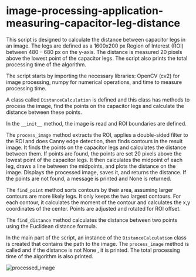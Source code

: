 # image-processing-application-measuring-capacitor-leg-distance


This script is designed to calculate the distance between capacitor legs in an image. The legs are defined as a 1600x200 px Region of Interest (ROI) between 480 – 680 px on the y-axis. The distance is measured 20 pixels above the lowest point of the capacitor legs. The script also prints the total processing time of the algorithm.

The script starts by importing the necessary libraries: OpenCV (cv2) for image processing, numpy for numerical operations, and time to measure processing time.

A class called `DistanceCalculation` is defined and this class has methods to process the image, find the points on the capacitor legs and calculate the distance between these points.

In the `__init__` method, the image is read and ROI boundaries are defined.

The `process_image` method extracts the ROI, applies a double-sided filter to the ROI and does Canny edge detection, then finds contours in the result image. It finds the points on the capacitor legs and calculates the distance between them. If points are found, the points are set 20 pixels above the lowest point of the capacitor legs. It then calculates the midpoint of each leg, draws a line between the midpoints, and plots the distance on the image. Displays the processed image, saves it, and returns the distance. If the points are not found, a message is printed and None is returned.

The `find_point` method sorts contours by their area, assuming larger contours are more likely legs. It only keeps the two largest contours. For each contour, it calculates the moment of the contour and calculates the x,y coordinates of the center. Points are adjusted and rotated for ROI offset.

The `find_distance` method calculates the distance between two points using the Euclidean distance formula.

In the main part of the script, an instance of the `DistanceCalculation` class is created that contains the path to the image. The `process_image` method is called and if the distance is not None , it is printed. The total processing time of the algorithm is also printed.

![processed_image](https://github.com/alabora33/image-processing-application-measuring-capacitor-leg-distance/assets/41023507/18457be6-9fbf-4433-ae2a-4c2ea87ce501)
